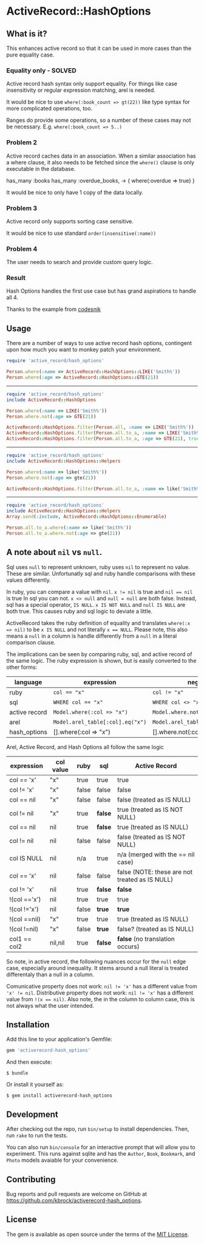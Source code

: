 # ActiveRecord::HashOptions

## What is it?

This enhances active record so that it can be used in more cases
than the pure equality case.

### Equality only - SOLVED

Active record hash syntax only support equality.
For things like case insensitivity or regular expression matching, arel is needed.

It would be nice to use `where(:book_count => gt(22))` like type syntax for more complicated operations, too.

Ranges do provide some operations, so a number of these cases may not be necessary. E.g. `where(:book_count => 5..)`

### Problem 2

Active record caches data in an association. When a similar association has a where clause, it also needs to be fetched since the `where()` clause is only executable in the database.

has_many :books
has_many :overdue_books, -> { where(:overdue => true) }

It would be nice to only have 1 copy of the data locally.

### Problem 3

Active record only supports sorting case sensitive.

It would be nice to use standard `order(insensitive(:name))`

### Problem 4

The user needs to search and provide custom query logic.

### Result

Hash Options handles the first use case but has grand aspirations to handle all 4.

Thanks to the example from [codesnik](https://gist.github.com/codesnik/2ebba1940c05b08b17f9)


## Usage

There are a number of ways to use active record hash options, contingent upon how much 
you want to monkey patch your environment.

```ruby
require 'active_record/hash_options'

Person.where(:name => ActiveRecord::HashOptions::LIKE('Smith%'))
Person.where(:age => ActiveRecord::HashOptions::GTE(21))
```

---

```ruby
require 'active_record/hash_options'
include ActiveRecord::HashOptions

Person.where(:name => LIKE('Smith%'))
Person.where.not(:age => GTE(21))

ActiveRecord::HashOptions.filter(Person.all, :name => LIKE('Smith%'))
ActiveRecord::HashOptions.filter(Person.all.to_a, :name => LIKE('Smith%'))
ActiveRecord::HashOptions.filter(Person.all.to_a, :age => GTE(21), true)
```

---

```ruby
require 'active_record/hash_options'
include ActiveRecord::HashOptions::Helpers

Person.where(:name => like('Smith%'))
Person.where.not(:age => gte(21))

ActiveRecord::HashOptions.filter(Person.all.to_a, :name => like('Smith%'))
```

---

```ruby
require 'active_record/hash_options'
include ActiveRecord::HashOptions::Helpers
Array.send(:include, ActiveRecord::HashOptions::Enumerable)

Person.all.to_a.where(:name => like('Smith%'))
Person.all.to_a.where.not(:age => gte(21))
```


## A note about `nil` vs `null`.

Sql uses `null` to represent unknown, ruby uses `nil` to represent no value. These are
similar. Unfortunatly sql and ruby handle comparisons with these values differently.

In ruby, you can compare a value with `nil`. `x != nil` is true and `nil == nil` is true
In sql you can not. `x <> null` and `null = null` are both false. Instead, sql has
a special operator, `IS NULL`. `x IS NOT NULL` and `null IS NULL` are both true.
This causes ruby and sql logic to deviate a little.

ActiveRecord takes the ruby definition of equality and translates `where(:x => nil)`
to be `x IS NULL` and not literally `x == NULL`. Please note, this also means a `null`
in a column is handle differently from a `null` in a literal comparison clause.

The implications can be seen by comparing ruby, sql, and active record of the same logic.
The ruby expression is shown, but is easily converted to the other forms:

language      | expression | negation
--------------|------------|---------
ruby          | `col == "x"`|`col != "x"`
sql           | `WHERE col == "x"`|`WHERE col <> "x"`
active record | `Model.where(:col => "x")`| `Model.where.not(:col => "x")`
arel          | `Model.arel_table[:col].eq("x")`|`Model.arel_table[:col].neq("x")`
hash_options  | [].where(:col => "x")| [].where.not(:col => "x")

Arel, Active Record, and Hash Options all follow the same logic

expression  |col value| ruby | sql    | Active Record
------------|---------|------|----    |-----
col == 'x'  | "x"     | true | true   | true
col != 'x'  | "x"     | false| false  | false
col == nil  | "x"     | false| false  | false (treated as IS NULL)
col != nil  | "x"     | true | **false**| true (treated as IS NOT NULL)
col == nil  | nil     | true | **false**| true (treated as IS NULL)
col != nil  | nil     | false| false  | false (treated as IS NOT NULL)
col IS NULL | nil     | n/a  | true   | n/a (merged with the == nil case)
col == 'x'  | nil     | false| false  | false (NOTE: these are not treated as IS NULL)
col != 'x'  | nil     | true | **false**| **false**
!(col =='x')| nil     | true | true   | true
!(col !='x')| nil     | false| **true** | **true**
!(col ==nil)| "x"     | true | true   | true (treated as IS NULL)
!(col !=nil)| "x"     | false| **true** | false? (treated as IS NULL)
col1 == col2| nil,nil | true | **false**| **false** (no translation occurs)

So note, in active record, the following nuances occur for the `null` edge case, especially
around inequality. It stems around a null literal is treated differentaly than a null in a
column.

Comunicative property does not work: `nil != 'x'` has a different value from `'x' != nil`.
Distributive property does not work: `nil != 'x'` has a different value from `!(x == nil)`.
Also note, the in the column to column case, this is not always what the user intended.


## Installation

Add this line to your application's Gemfile:

```ruby
gem 'activerecord-hash_options'
```

And then execute:

    $ bundle

Or install it yourself as:

    $ gem install activerecord-hash_options


## Development

After checking out the repo, run `bin/setup` to install dependencies. Then, run `rake` to run the tests.

You can also run `bin/console` for an interactive prompt that will allow you to experiment. This runs against sqlite and has the `Author`, `Book`, `Bookmark`, and `Photo` models
avaiable for your convenience.


## Contributing

Bug reports and pull requests are welcome on GitHub at https://github.com/kbrock/activerecord-hash_options.


## License

The gem is available as open source under the terms of the [MIT License](http://opensource.org/licenses/MIT).

